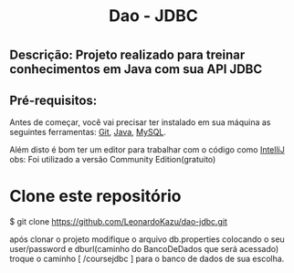 <h1 align="center">Dao - JDBC <h1/>
  
## Descrição: Projeto realizado para treinar conhecimentos em Java com sua API JDBC

  
## Pré-requisitos: 
  Antes de começar, você vai precisar ter instalado em sua máquina as seguintes ferramentas:
  [Git](https://git-scm.com), [Java](https://www.java.com/pt-BR/), [MySQL](https://www.mysql.com/downloads/). 
  
  Além disto é bom ter um editor para trabalhar com o código como [IntelliJ](https://www.jetbrains.com/idea/download/?section=windows) obs: Foi utilizado a versão Community Edition(gratuito)
  
# Clone este repositório 
$ git clone https://github.com/LeonardoKazu/dao-jdbc.git

após clonar o projeto modifique o arquivo db.properties colocando o seu user/password e dburl(caminho do BancoDeDados que será acessado) troque o caminho [ /coursejdbc ] para o banco de dados de sua escolha.
